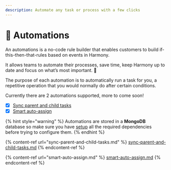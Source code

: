 ```yaml
---
description: Automate any task or process with a few clicks
---
```


# 💫 Automations

An automations is a no-code rule builder that enables customers to build if-this-then-that-rules based on events in Harmony.

It allows teams to automate their processes, save time, keep Harmony up to date and focus on what’s most important. :rocket:

The purpose of each automation is to automatically run a task for you, a repetitive operation that you would normally do after certain conditions.&#x20;

Currently there are 2 automations supported, more to come soon!

* [x] [Sync parent and child tasks](sync-parent-and-child-tasks.md)
* [x] [Smart auto-assign](smart-auto-assign.md)

{% hint style="warning" %}
Automations are stored in a **MongoDB** database so make sure you have [setup](../../overview/setup/databases/mongodb-server.md) all the required dependencies before trying to configure them.
{% endhint %}

{% content-ref url="sync-parent-and-child-tasks.md" %}
[sync-parent-and-child-tasks.md](sync-parent-and-child-tasks.md)
{% endcontent-ref %}

{% content-ref url="smart-auto-assign.md" %}
[smart-auto-assign.md](smart-auto-assign.md)
{% endcontent-ref %}



